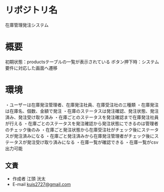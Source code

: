 # リポジトリ名
在庫管理発注システム

# 概要
初期状態：productsテーブルの一覧が表示されている
ボタン押下時：システム要件に対応した画面へ遷移

# 環境
・ユーザーは在庫発注管理者、在庫発注社員、在庫受注社の三種類
・在庫発注は在庫名、個数、金額で発注
・在庫のステータスは発注確認、発注状態、発注済み、発注受け取り済み
・在庫ごとのステータスを発注確認まで在庫発注社員が行える
・在庫ごとのステータスを発注確認から発注状態にできるのは管理者のチェック後のみ
・在庫ごと発注状態から在庫受注社がチェック後にステータスが発注済みになる
・在庫ごと発注済みから在庫発注管理者がチェック後にステータスが発注受け取り済みになる
・在庫一覧が確認できる
・在庫一覧がcsv出力可能

## 文責
* 作成者   江頭 洸太
* E-mail  kuis2727@gmail.com
